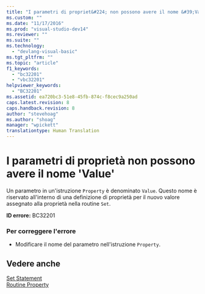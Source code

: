 ```yaml
---
title: "I parametri di propriet&#224; non possono avere il nome &#39;Value&#39; | Microsoft Docs"
ms.custom: ""
ms.date: "11/17/2016"
ms.prod: "visual-studio-dev14"
ms.reviewer: ""
ms.suite: ""
ms.technology: 
  - "devlang-visual-basic"
ms.tgt_pltfrm: ""
ms.topic: "article"
f1_keywords: 
  - "bc32201"
  - "vbc32201"
helpviewer_keywords: 
  - "BC32201"
ms.assetid: ea720bc3-51e8-45fb-874c-f8cec9a250ad
caps.latest.revision: 8
caps.handback.revision: 8
author: "stevehoag"
ms.author: "shoag"
manager: "wpickett"
translationtype: Human Translation
---
```

# I parametri di propriet&#224; non possono avere il nome &#39;Value&#39;
Un parametro in un'istruzione `Property` è denominato `Value`. Questo nome è riservato all'interno di una definizione di proprietà per il nuovo valore assegnato alla proprietà nella routine `Set`.  
  
 **ID errore:** BC32201  
  
### Per correggere l'errore  
  
-   Modificare il nome del parametro nell'istruzione `Property`.  
  
## Vedere anche  
 [Set Statement](../../visual-basic/language-reference/statements/set-statement.md)   
 [Routine Property](../../visual-basic/programming-guide/language-features/procedures/property-procedures.md)